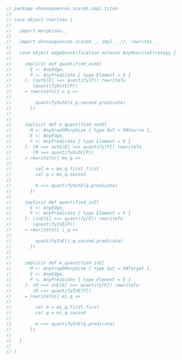 
```scala
// package ohnosequences.scarph.impl.titan
//
// case object rewrites {
//
//   import morphisms._
//
//   import ohnosequences.scarph._, impl._ //, rewrites._
//
//   case object edgeQuantification extends AnyRewriteStrategy {
//
//     implicit def quantified_outE[
//       E <: AnyEdge,
//       P <: AnyPredicate { type Element = E }
//     ]: (outE[E] >=> quantify[P]) rewriteTo
//        (quantifyOutE[P])
//     = rewriteTo({ o_q =>
//
//         quantifyOutE(o_q.second.predicate)
//       })
//
//
//     implicit def m_quantified_outE[
//       M <: AnyGraphMorphism { type Out = E#Source },
//       E <: AnyEdge,
//       P <: AnyPredicate { type Element = E }
//     ]: (M >=> outE[E] >=> quantify[P]) rewriteTo
//        (M >=> quantifyOutE[P])
//     = rewriteTo({ mo_q =>
//
//         val m = mo_q.first.first
//         val q = mo_q.second
//
//         m >=> quantifyOutE(q.predicate)
//       })
//
//     implicit def quantified_inE[
//       E <: AnyEdge,
//       P <: AnyPredicate { type Element = E }
//     ]: (inE[E] >=> quantify[P]) rewriteTo
//        (quantifyInE[P])
//     = rewriteTo({ i_q =>
//
//         quantifyInE(i_q.second.predicate)
//       })
//
//
//     implicit def m_quantified_inE[
//       M <: AnyGraphMorphism { type Out = E#Target },
//       E <: AnyEdge,
//       P <: AnyPredicate { type Element = E }
//     ]: (M >=> inE[E] >=> quantify[P]) rewriteTo
//        (M >=> quantifyInE[P])
//     = rewriteTo({ mi_q =>
//
//         val m = mi_q.first.first
//         val q = mi_q.second
//
//         m >=> quantifyInE(q.predicate)
//       })
//
//   }
//
// }

```




[main/scala/ohnosequences/scarph/impl/titan/predicates.scala]: predicates.scala.md
[main/scala/ohnosequences/scarph/impl/titan/types.scala]: types.scala.md
[main/scala/ohnosequences/scarph/impl/titan/rewrites.scala]: rewrites.scala.md
[main/scala/ohnosequences/scarph/impl/titan/syntax.scala]: syntax.scala.md
[main/scala/ohnosequences/scarph/impl/titan/evals.scala]: evals.scala.md
[main/scala/ohnosequences/scarph/impl/titan/writes.scala]: writes.scala.md
[main/scala/ohnosequences/scarph/impl/titan/morphisms.scala]: morphisms.scala.md
[main/scala/ohnosequences/scarph/impl/titan/titanSchema.scala]: titanSchema.scala.md
[test/scala/ohnosequences/scarph/titan/schemaTests.scala]: ../../../../../../test/scala/ohnosequences/scarph/titan/schemaTests.scala.md
[test/scala/ohnosequences/scarph/titan/SchemaCreation.scala]: ../../../../../../test/scala/ohnosequences/scarph/titan/SchemaCreation.scala.md
[test/scala/ohnosequences/scarph/titan/TwitterTitanTest.scala]: ../../../../../../test/scala/ohnosequences/scarph/titan/TwitterTitanTest.scala.md